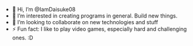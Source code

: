 - 👋 Hi, I’m @IamDaisuke08
- 👀 I’m interested in creating programs in general. Build new things.
- 💞️ I’m looking to collaborate on new technologies and stuff
- ⚡ Fun fact: I like to play video games, especially hard and challenging ones. :D

<!---
IamDaisuke08/IamDaisuke08 is a ✨ special ✨ repository because its `README.md` (this file) appears on your GitHub profile.
You can click the Preview link to take a look at your changes.
--->
